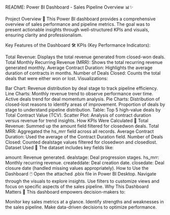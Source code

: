 README: Power BI Dashboard - Sales Pipeline Overview 📊✨

Project Overview 🚀
This Power BI dashboard provides a comprehensive overview of sales performance and pipeline metrics. The goal was to present actionable insights through well-structured KPIs and visuals, ensuring clarity and professionalism.

Key Features of the Dashboard 🛠️
KPIs (Key Performance Indicators):

Total Revenue: Displays the total revenue generated from closed-won deals.
Total Monthly Recurring Revenue (MRR): Shows the total recurring revenue generated monthly.
Average Contract Duration: Highlights the average duration of contracts in months.
Number of Deals Closed: Counts the total deals that were either won or lost.
Visualizations:

Bar Chart: Revenue distribution by deal stage to track pipeline efficiency.
Line Charts:
Monthly revenue trend to observe performance over time.
Active deals trend for deal momentum analysis.
Pie Charts:
Distribution of closed-lost reasons to identify areas of improvement.
Proportion of deals by stage to understand pipeline distribution.
Table: Top 5 high-value deals by Total Contract Value (TCV).
Scatter Plot: Analysis of contract duration versus revenue for trend insights.
How KPIs Were Calculated 🧮
Total Revenue: Summed up the amount field filtered for closedwon deals.
Total MRR: Aggregated the hs_mrr field across all records.
Average Contract Duration: Used the average of the Contract Duration field.
Number of Deals Closed: Counted dealstage values filtered for closedwon and closedlost.
Dataset Used 📁
The dataset includes key fields like:

amount: Revenue generated.
dealstage: Deal progression stages.
hs_mrr: Monthly recurring revenue.
createddate: Deal creation date.
closedate: Deal closure date (handled missing values appropriately).
How to Use the Dashboard 🖱️
Open the attached .pbix file in Power BI Desktop.
Navigate through the visuals to explore insights.
Use filters to customize views and focus on specific aspects of the sales pipeline.
Why This Dashboard Matters 🌟
This dashboard empowers decision-makers to:

Monitor key sales metrics at a glance.
Identify strengths and weaknesses in the sales pipeline.
Make data-driven decisions to optimize performance.
